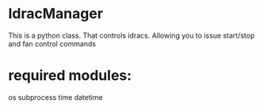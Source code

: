 # IdracManager
This is a python class. That controls idracs. Allowing you to issue start/stop and fan control commands 

# required modules:
os
subprocess
time
datetime
